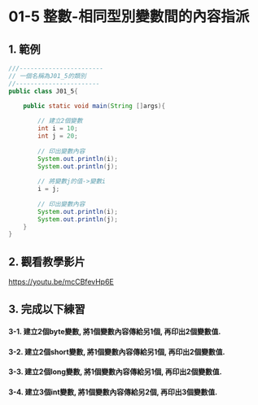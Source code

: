 # 01-5 整數-相同型別變數間的內容指派

## 1. 範例
``` java
///-----------------------
// 一個名稱為J01_5的類別
//-----------------------
public class J01_5{

    public static void main(String []args){
        
        // 建立2個變數
        int i = 10;
        int j = 20;
        
        // 印出變數內容
        System.out.println(i);
        System.out.println(j);   
        
        // 將變數j的值->變數i
        i = j;
        
        // 印出變數內容
        System.out.println(i);
        System.out.println(j);
    }
}
``` 

## 2. 觀看教學影片
https://youtu.be/mcCBfevHp6E


## 3. 完成以下練習

#### 3-1. 建立2個byte變數, 將1個變數內容傳給另1個, 再印出2個變數值.
#### 3-2. 建立2個short變數, 將1個變數內容傳給另1個, 再印出2個變數值.
#### 3-3. 建立2個long變數, 將1個變數內容傳給另1個, 再印出2個變數值.
#### 3-4. 建立3個int變數, 將1個變數內容傳給另2個, 再印出3個變數值.
